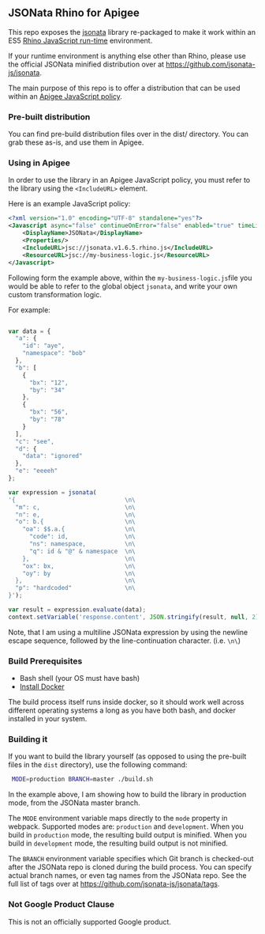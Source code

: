 ## JSONata Rhino for Apigee

This repo exposes the [jsonata](http://jsonata.org/) library re-packaged to make it work within an 
ES5 [Rhino JavaScript run-time](https://developer.mozilla.org/en-US/docs/Mozilla/Projects/Rhino) environment.

If your runtime environment is anything else other than Rhino, please use the official JSONata minified
distribution over at https://github.com/jsonata-js/jsonata.

The main purpose of this repo is to offer a distribution that can be used within an 
[Apigee JavaScript policy](https://docs.apigee.com/api-platform/reference/policies/javascript-policy).


### Pre-built distribution

You can find pre-build distribution files over in the dist/ directory. You can grab these as-is, and use 
them in Apigee.


### Using in Apigee

In order to use the library in an Apigee JavaScript policy, you must refer to the library using
the `<IncludeURL>` element.

Here is an example JavaScript policy:

```xml
<?xml version="1.0" encoding="UTF-8" standalone="yes"?>
<Javascript async="false" continueOnError="false" enabled="true" timeLimit="200" name="JSONata">
    <DisplayName>JSONata</DisplayName>
    <Properties/>
    <IncludeURL>jsc://jsonata.v1.6.5.rhino.js</IncludeURL>
    <ResourceURL>jsc://my-business-logic.js</ResourceURL>
</Javascript>
```


Following form the example above, within the `my-business-logic.js`file you would be able to refer to the
global object `jsonata`, and write your own custom transformation logic.

For example:

```javascript

var data = {
  "a": {
    "id": "aye",
    "namespace": "bob"
  },
  "b": [
    {
      "bx": "12",
      "by": "34"
    },
    {
      "bx": "56",
      "by": "78"
    }
  ],
  "c": "see",
  "d": {
    "data": "ignored"
  },
  "e": "eeeeh"
};

var expression = jsonata(
'{                               \n\
  "m": c,                        \n\
  "n": e,                        \n\
  "o": b.{                       \n\
    "oa": $$.a.{                 \n\
      "code": id,                \n\
      "ns": namespace,           \n\
      "q": id & "@" & namespace  \n\
    },                           \n\
    "ox": bx,                    \n\
    "oy": by                     \n\
  },                             \n\
  "p": "hardcoded"               \n\
}');

var result = expression.evaluate(data); 
context.setVariable('response.content', JSON.stringify(result, null, 2));
```


Note, that I am using a multiline JSONata expression by using the 
newline escape sequence, followed by the line-continuation character.  (i.e. `\n\`)





### Build Prerequisites

  * Bash shell (your OS must have bash)
  * [Install Docker](https://docs.docker.com/install/)
  

The build process itself runs inside docker, so it should work well across different operating
systems a long as you have both bash, and docker installed in your system.

### Building it

If you want to build the library yourself (as opposed to using the pre-built files in the `dist` directory), use the 
following command:

```bash
 MODE=production BRANCH=master ./build.sh
```

In the example above, I am showing how to build the library in production mode, from the JSONata master branch.

The `MODE` environment variable maps directly to the `mode` property in webpack. Supported modes are: `production` and `development`. When you build in `production` mode, the resulting build output is
minified. When you build in `development` mode, the resulting build output is not minified.

The `BRANCH` environment variable specifies which Git branch is checked-out after the JSONata repo is cloned during
the build process. You can specify actual branch names, or even tag names from the JSONata repo. See the full list of
tags over at https://github.com/jsonata-js/jsonata/tags.


### Not Google Product Clause

This is not an officially supported Google product.